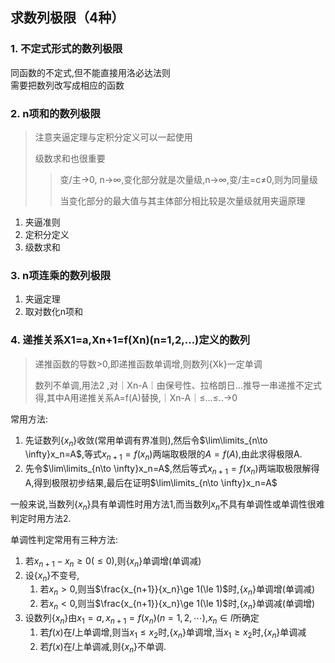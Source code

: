 ## 求数列极限（4种）

### 1. 不定式形式的数列极限

同函数的不定式,但不能直接用洛必达法则<BR>
需要把数列改写成相应的函数

### 2. n项和的数列极限

> 注意夹逼定理与定积分定义可以一起使用
>
> 级数求和也很重要
>
> > 变/主→0, n→∞,变化部分就是次量级,n→∞,变/主=c≠0,则为同量级
> >
> > 当变化部分的最大值与其主体部分相比较是次量级就用夹逼原理

1. 夹逼准则
2. 定积分定义
3. 级数求和

### 3. n项连乘的数列极限

1. 夹逼定理
2. 取对数化n项和

### 4. **递推关系X1=a,Xn+1=f(Xn)(n=1,2,…)定义的数列**

> 递推函数的导数>0,即递推函数单调增,则数列{Xk}一定单调
>
> 数列不单调,用法2 ,对｜Xn-A｜由保号性、拉格朗日...推导一串递推不定式得,其中A用递推关系A=f(A)替换,｜Xn-A｜≤...≤..→0

常用方法:

1. 先证数列$\{x_n\}$收敛(常用单调有界准则),然后令$\lim\limits_{n\to \infty}x_n=A$,等式$x_{n+1}=f(x_n)$两端取极限的$A=f(A)$,由此求得极限A.
2. 先令$\lim\limits_{n\to \infty}x_n=A$,然后等式$x_{n+1}=f(x_n)$两端取极限解得A,得到极限初步结果,最后在证明$\lim\limits_{n\to \infty}x_n=A$

一般来说,当数列$\{x_n\}$具有单调性时用方法1,而当数列${x_n}$不具有单调性或单调性很难判定时用方法2.

单调性判定常用有三种方法:

1. 若$x_{n+1}-x_n \ge 0(\le 0)$,则$\{x_n\}$单调增(单调减)
2. 设$\{x_n\}$不变号,
   1. 若$x_n>0$,则当$\frac{x_{n+1}}{x_n}\ge 1(\le 1)$时,$\{x_n\}$单调增(单调减)
   2. 若$x_n<0$,则当$\frac{x_{n+1}}{x_n}\ge 1(\le 1)$时,$\{x_n\}$单调减(单调增)
3. 设数列$\{x_n\}$由$x_1=a, x_{n+1}=f(x_n)(n=1, 2, \cdots)$,$x_n \in I$所确定
   1. 若$f(x)$在$I$上单调增,则当$x_1\le x_2$时,$\{x_n\}$单调增,当$x_1\ge x_2$时,$\{x_n\}$单调减
   2. 若$f(x)$在$I$上单调减,则$\{x_n\}$不单调.
